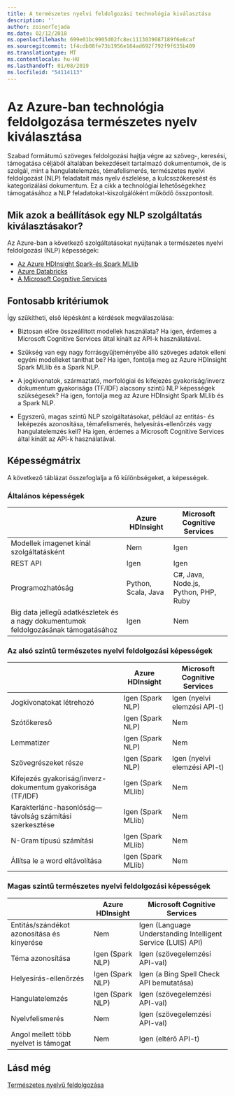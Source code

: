 ```yaml
---
title: A természetes nyelvi feldolgozási technológia kiválasztása
description: ''
author: zoinerTejada
ms.date: 02/12/2018
ms.openlocfilehash: 699e01bc9905d02fc8ec1113039087189f6e8caf
ms.sourcegitcommit: 1f4cdb08fe73b1956e164ad692f792f9f635b409
ms.translationtype: MT
ms.contentlocale: hu-HU
ms.lasthandoff: 01/08/2019
ms.locfileid: "54114113"
---
```

# <a name="choosing-a-natural-language-processing-technology-in-azure"></a>Az Azure-ban technológia feldolgozása természetes nyelv kiválasztása

Szabad formátumú szöveges feldolgozási hajtja végre az szöveg-, keresési, támogatása céljából általában bekezdéseit tartalmazó dokumentumok, de is szolgál, mint a hangulatelemzés, témafelismerés, természetes nyelvi feldolgozást (NLP) feladatait más nyelv észlelése, a kulcsszókeresést és kategorizálási dokumentum. Ez a cikk a technológiai lehetőségekhez támogatásához a NLP feladatokat-kiszolgálóként működő összpontosít.

<!-- markdownlint-disable MD026 -->

## <a name="what-are-your-options-when-choosing-an-nlp-service"></a>Mik azok a beállítások egy NLP szolgáltatás kiválasztásakor?

<!-- markdownlint-enable MD026 -->

Az Azure-ban a következő szolgáltatásokat nyújtanak a természetes nyelvi feldolgozási (NLP) képességek:

- [Az Azure HDInsight Spark-és Spark MLlib](/azure/hdinsight/spark/apache-spark-overview)
- [Azure Databricks](/azure/azure-databricks/what-is-azure-databricks)
- [A Microsoft Cognitive Services](/azure/cognitive-services/welcome)

## <a name="key-selection-criteria"></a>Fontosabb kritériumok

Így szűkítheti, első lépésként a kérdések megválaszolása:

- Biztosan előre összeállított modellek használata? Ha igen, érdemes a Microsoft Cognitive Services által kínált az API-k használatával.

- Szükség van egy nagy forrásgyűjteményébe álló szöveges adatok elleni egyéni modelleket taníthat be? Ha igen, fontolja meg az Azure HDInsight Spark MLlib és a Spark NLP.

- A jogkivonatok, származtató, morfológiai és kifejezés gyakoriság/inverz dokumentum gyakorisága (TF/IDF) alacsony szintű NLP képességek szükségesek? Ha igen, fontolja meg az Azure HDInsight Spark MLlib és a Spark NLP.

- Egyszerű, magas szintű NLP szolgáltatásokat, például az entitás- és leképezés azonosítása, témafelismerés, helyesírás-ellenőrzés vagy hangulatelemzés kell? Ha igen, érdemes a Microsoft Cognitive Services által kínált az API-k használatával.

## <a name="capability-matrix"></a>Képességmátrix

A következő táblázat összefoglalja a fő különbségeket, a képességek.

### <a name="general-capabilities"></a>Általános képességek

| | Azure HDInsight | Microsoft Cognitive Services |
| --- | --- | --- |
| Modellek imagenet kínál szolgáltatásként | Nem | Igen |
| REST API | Igen | Igen |
| Programozhatóság | Python, Scala, Java | C#, Java, Node.js, Python, PHP, Ruby |
| Big data jellegű adatkészletek és a nagy dokumentumok feldolgozásának támogatásához | Igen | Nem |

### <a name="low-level-natural-language-processing-capabilities"></a>Az alsó szintű természetes nyelvi feldolgozási képességek

| | Azure HDInsight | Microsoft Cognitive Services |  
| --- | --- | --- |
| Jogkivonatokat létrehozó | Igen (Spark NLP) | Igen (nyelvi elemzési API-t) |
| Szótőkereső | Igen (Spark NLP) | Nem |
| Lemmatizer | Igen (Spark NLP) | Nem |
| Szövegrészeket része | Igen (Spark NLP) | Igen (nyelvi elemzési API-t) |
| Kifejezés gyakoriság/inverz-dokumentum gyakorisága (TF/IDF) | Igen (Spark MLlib) | Nem |
| Karakterlánc-hasonlóság&mdash;távolság számítási szerkesztése | Igen (Spark MLlib) | Nem |
| N-Gram típusú számítási | Igen (Spark MLlib) | Nem |
| Állítsa le a word eltávolítása | Igen (Spark MLlib) | Nem |

### <a name="high-level-natural-language-processing-capabilities"></a>Magas szintű természetes nyelvi feldolgozási képességek

| | Azure HDInsight | Microsoft Cognitive Services |
| --- | --- | --- |
| Entitás/szándékot azonosítása és kinyerése | Nem | Igen (Language Understanding Intelligent Service (LUIS) API) |
| Téma azonosítása | Igen (Spark NLP) | Igen (szövegelemzési API-val) |
| Helyesírás-ellenőrzés | Igen (Spark NLP) | Igen (a Bing Spell Check API bemutatása) |
| Hangulatelemzés | Igen (Spark NLP) | Igen (szövegelemzési API-val) |
| Nyelvfelismerés | Nem | Igen (szövegelemzési API-val) |
| Angol mellett több nyelvet is támogat | Nem | Igen (eltérő API-t) |

## <a name="see-also"></a>Lásd még

[Természetes nyelvű feldolgozása](../scenarios/natural-language-processing.md)
